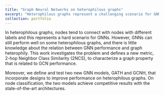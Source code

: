 ```yaml
---
title: "Graph Neural Networks on heterophilous graphs"
excerpt: "Heterophilous graphs represent a challenging scenario for GNNs. In this work, we better characterize the relation between heterophily and GNN performance by defining a new metric, 2NCS. Moreover, we define two new GNN architectures to improve performance on heterophilous graphs, GATH and GCNH."
collection: portfolio
---
```


In heterophilous graphs, nodes tend to connect with nodes with different labels and this represents a hard scenario for GNNs. However, GNNs can still perform well on some heterophilous graphs, and there is little knowledge about the relation between GNN performance and graph heterophily. This work investigates the problem and defines a new metric, 2-hop Neighbor Class Similarity (2NCS), to characterize a graph property that is related to GCN performance.

Moreover, we define and test two new GNN models, GATH and GCNH, that incorporate designs to improve performance on heterophilous graphs. On node classification, the two models achieve competitive results with the state-of-the-art architectures.

